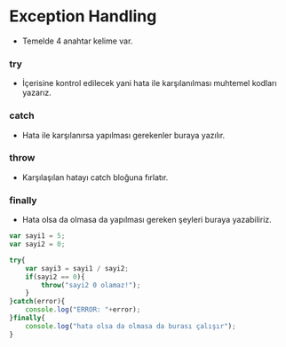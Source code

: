 # Exception Handling

* Temelde 4 anahtar kelime var.

### try
* İçerisine kontrol edilecek yani hata ile karşılanılması muhtemel kodları yazarız.

### catch
* Hata ile karşılanırsa yapılması gerekenler buraya yazılır.

### throw 
* Karşılaşılan hatayı catch bloğuna fırlatır.

### finally
* Hata olsa da olmasa da yapılması gereken şeyleri buraya yazabiliriz. 


~~~javascript
var sayi1 = 5;
var sayi2 = 0;

try{
    var sayi3 = sayi1 / sayi2;
    if(sayi2 == 0){
        throw("sayi2 0 olamaz!");
    }
}catch(error){
    console.log("ERROR: "+error);
}finally{
    console.log("hata olsa da olmasa da burası çalışır");
}

~~~